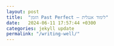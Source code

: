 ```yaml
---
layout: post
title:  "הזמן Past Perfect – לימוד אנגלית"
date:   2024-06-11 17:57:44 +0300
categories: jekyll update
permalink: "/writing-well/"
---
```


